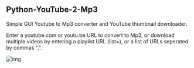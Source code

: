 ## Python-YouTube-2-Mp3

Simple GUI Youtube to Mp3 converter and YouTube thumbnail downloader.

Enter a youtube.com or youtu.be URL to convert to Mp3, or download multiple videos by entering a playlist URL (list=), or a list of URLs seperated by commas ",".

![img]("https://i.ibb.co/Yc98y1z/dddd.png")

